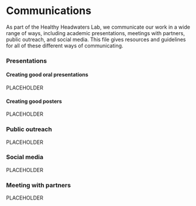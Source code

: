 # Communications
As part of the Healthy Headwaters Lab, we communicate our work in a wide range of ways, including academic presentations, meetings with partners, public outreach, and social media. This file gives resources and guidelines for all of these different ways of communicating.

### Presentations

#### Creating good oral presentations
PLACEHOLDER

#### Creating good posters
PLACEHOLDER

### Public outreach
PLACEHOLDER

### Social media
PLACEHOLDER

### Meeting with partners
PLACEHOLDER
